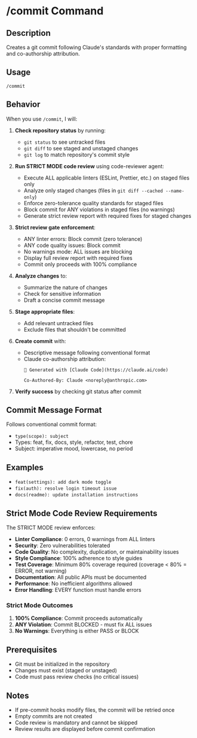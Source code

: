 # /commit Command

## Description
Creates a git commit following Claude's standards with proper formatting and co-authorship attribution.

## Usage
```
/commit
```

## Behavior
When you use `/commit`, I will:

1. **Check repository status** by running:
   - `git status` to see untracked files
   - `git diff` to see staged and unstaged changes
   - `git log` to match repository's commit style

2. **Run STRICT MODE code review** using code-reviewer agent:
   - Execute ALL applicable linters (ESLint, Prettier, etc.) on staged files only
   - Analyze only staged changes (files in `git diff --cached --name-only`)
   - Enforce zero-tolerance quality standards for staged files
   - Block commit for ANY violations in staged files (no warnings)
   - Generate strict review report with required fixes for staged changes

3. **Strict review gate enforcement**:
   - ANY linter errors: Block commit (zero tolerance)
   - ANY code quality issues: Block commit 
   - No warnings mode: ALL issues are blocking
   - Display full review report with required fixes
   - Commit only proceeds with 100% compliance

4. **Analyze changes** to:
   - Summarize the nature of changes
   - Check for sensitive information
   - Draft a concise commit message

5. **Stage appropriate files**:
   - Add relevant untracked files
   - Exclude files that shouldn't be committed

6. **Create commit** with:
   - Descriptive message following conventional format
   - Claude co-authorship attribution:
     ```
     🤖 Generated with [Claude Code](https://claude.ai/code)
     
     Co-Authored-By: Claude <noreply@anthropic.com>
     ```

7. **Verify success** by checking git status after commit

## Commit Message Format
Follows conventional commit format:
- `type(scope): subject`
- Types: feat, fix, docs, style, refactor, test, chore
- Subject: imperative mood, lowercase, no period

## Examples
- `feat(settings): add dark mode toggle`
- `fix(auth): resolve login timeout issue`
- `docs(readme): update installation instructions`

## Strict Mode Code Review Requirements
The STRICT MODE review enforces:
- **Linter Compliance**: 0 errors, 0 warnings from ALL linters
- **Security**: Zero vulnerabilities tolerated
- **Code Quality**: No complexity, duplication, or maintainability issues
- **Style Compliance**: 100% adherence to style guides
- **Test Coverage**: Minimum 80% coverage required (coverage < 80% = ERROR, not warning)
- **Documentation**: All public APIs must be documented
- **Performance**: No inefficient algorithms allowed
- **Error Handling**: EVERY function must handle errors

### Strict Mode Outcomes
1. **100% Compliance**: Commit proceeds automatically
2. **ANY Violation**: Commit BLOCKED - must fix ALL issues
3. **No Warnings**: Everything is either PASS or BLOCK

## Prerequisites
- Git must be initialized in the repository
- Changes must exist (staged or unstaged)
- Code must pass review checks (no critical issues)

## Notes
- If pre-commit hooks modify files, the commit will be retried once
- Empty commits are not created
- Code review is mandatory and cannot be skipped
- Review results are displayed before commit confirmation

